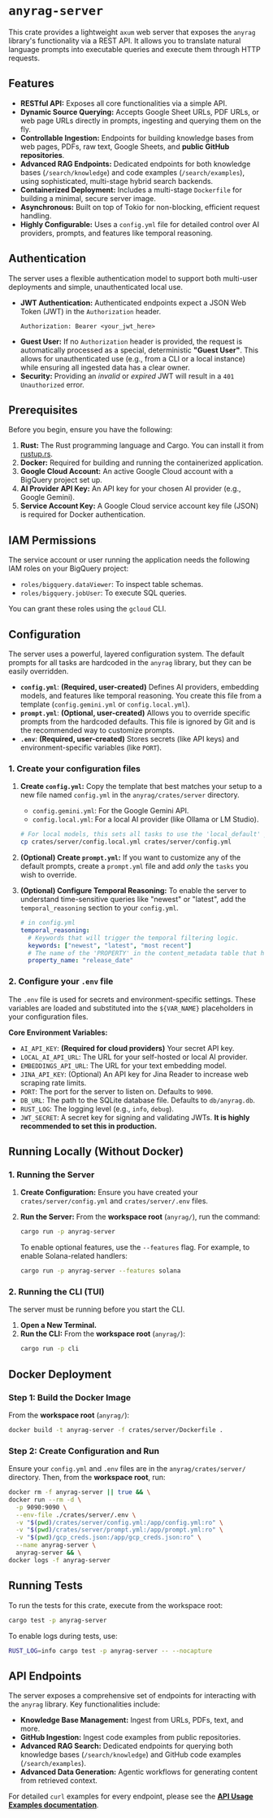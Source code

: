 # `anyrag-server`

This crate provides a lightweight `axum` web server that exposes the `anyrag` library's functionality via a REST API. It allows you to translate natural language prompts into executable queries and execute them through HTTP requests.

## Features

*   **RESTful API:** Exposes all core functionalities via a simple API.
*   **Dynamic Source Querying:** Accepts Google Sheet URLs, PDF URLs, or web page URLs directly in prompts, ingesting and querying them on the fly.
*   **Controllable Ingestion:** Endpoints for building knowledge bases from web pages, PDFs, raw text, Google Sheets, and **public GitHub repositories**.
*   **Advanced RAG Endpoints:** Dedicated endpoints for both knowledge bases (`/search/knowledge`) and code examples (`/search/examples`), using sophisticated, multi-stage hybrid search backends.
*   **Containerized Deployment:** Includes a multi-stage `Dockerfile` for building a minimal, secure server image.
*   **Asynchronous:** Built on top of Tokio for non-blocking, efficient request handling.
*   **Highly Configurable:** Uses a `config.yml` file for detailed control over AI providers, prompts, and features like temporal reasoning.

## Authentication

The server uses a flexible authentication model to support both multi-user deployments and simple, unauthenticated local use.

-   **JWT Authentication:** Authenticated endpoints expect a JSON Web Token (JWT) in the `Authorization` header.
    ```
    Authorization: Bearer <your_jwt_here>
    ```
-   **Guest User:** If no `Authorization` header is provided, the request is automatically processed as a special, deterministic **"Guest User"**. This allows for unauthenticated use (e.g., from a CLI or a local instance) while ensuring all ingested data has a clear owner.
-   **Security:** Providing an *invalid* or *expired* JWT will result in a `401 Unauthorized` error.

## Prerequisites

Before you begin, ensure you have the following:

1.  **Rust:** The Rust programming language and Cargo. You can install it from [rustup.rs](https://rustup.rs/).
2.  **Docker:** Required for building and running the containerized application.
3.  **Google Cloud Account:** An active Google Cloud account with a BigQuery project set up.
4.  **AI Provider API Key:** An API key for your chosen AI provider (e.g., Google Gemini).
5.  **Service Account Key:** A Google Cloud service account key file (JSON) is required for Docker authentication.

## IAM Permissions

The service account or user running the application needs the following IAM roles on your BigQuery project:

*   `roles/bigquery.dataViewer`: To inspect table schemas.
*   `roles/bigquery.jobUser`: To execute SQL queries.

You can grant these roles using the `gcloud` CLI.

## Configuration

The server uses a powerful, layered configuration system. The default prompts for all tasks are hardcoded in the `anyrag` library, but they can be easily overridden.

-   **`config.yml`**: **(Required, user-created)** Defines AI providers, embedding models, and features like temporal reasoning. You create this file from a template (`config.gemini.yml` or `config.local.yml`).
-   **`prompt.yml`**: **(Optional, user-created)** Allows you to override specific prompts from the hardcoded defaults. This file is ignored by Git and is the recommended way to customize prompts.
-   **`.env`**: **(Required, user-created)** Stores secrets (like API keys) and environment-specific variables (like `PORT`).

### 1. Create your configuration files

1.  **Create `config.yml`:** Copy the template that best matches your setup to a new file named `config.yml` in the `anyrag/crates/server` directory.
    -   `config.gemini.yml`: For the Google Gemini API.
    -   `config.local.yml`: For a local AI provider (like Ollama or LM Studio).

    ```sh
    # For local models, this sets all tasks to use the 'local_default' provider
    cp crates/server/config.local.yml crates/server/config.yml
    ```
2.  **(Optional) Create `prompt.yml`:** If you want to customize any of the default prompts, create a `prompt.yml` file and add *only* the `tasks` you wish to override.
3.  **(Optional) Configure Temporal Reasoning:** To enable the server to understand time-sensitive queries like "newest" or "latest", add the `temporal_reasoning` section to your `config.yml`.

    ```yaml
    # in config.yml
    temporal_reasoning:
      # Keywords that will trigger the temporal filtering logic.
      keywords: ["newest", "latest", "most recent"]
      # The name of the 'PROPERTY' in the content_metadata table that holds the date.
      property_name: "release_date"
    ```

### 2. Configure your `.env` file

The `.env` file is used for secrets and environment-specific settings. These variables are loaded and substituted into the `${VAR_NAME}` placeholders in your configuration files.

**Core Environment Variables:**

-   `AI_API_KEY`: **(Required for cloud providers)** Your secret API key.
-   `LOCAL_AI_API_URL`: The URL for your self-hosted or local AI provider.
-   `EMBEDDINGS_API_URL`: The URL for your text embedding model.
-   `JINA_API_KEY`: (Optional) An API key for Jina Reader to increase web scraping rate limits.
-   `PORT`: The port for the server to listen on. Defaults to `9090`.
-   `DB_URL`: The path to the SQLite database file. Defaults to `db/anyrag.db`.
-   `RUST_LOG`: The logging level (e.g., `info`, `debug`).
-   `JWT_SECRET`: A secret key for signing and validating JWTs. **It is highly recommended to set this in production.**

## Running Locally (Without Docker)

### 1. Running the Server

1.  **Create Configuration:** Ensure you have created your `crates/server/config.yml` and `crates/server/.env` files.
2.  **Run the Server:** From the **workspace root** (`anyrag/`), run the command:
    ```sh
    cargo run -p anyrag-server
    ```

    To enable optional features, use the `--features` flag. For example, to enable Solana-related handlers:
    ```sh
    cargo run -p anyrag-server --features solana
    ```

### 2. Running the CLI (TUI)

The server must be running before you start the CLI.

1.  **Open a New Terminal.**
2.  **Run the CLI:** From the **workspace root** (`anyrag/`):
    ```sh
    cargo run -p cli
    ```

## Docker Deployment

### Step 1: Build the Docker Image

From the **workspace root** (`anyrag/`):
```sh
docker build -t anyrag-server -f crates/server/Dockerfile .
```

### Step 2: Create Configuration and Run

Ensure your `config.yml` and `.env` files are in the `anyrag/crates/server/` directory. Then, from the **workspace root**, run:
```sh
docker rm -f anyrag-server || true && \
docker run --rm -d \
  -p 9090:9090 \
  --env-file ./crates/server/.env \
  -v "$(pwd)/crates/server/config.yml:/app/config.yml:ro" \
  -v "$(pwd)/crates/server/prompt.yml:/app/prompt.yml:ro" \
  -v "$(pwd)/gcp_creds.json:/app/gcp_creds.json:ro" \
  --name anyrag-server \
  anyrag-server && \
docker logs -f anyrag-server
```

## Running Tests

To run the tests for this crate, execute from the workspace root:
```sh
cargo test -p anyrag-server
```
To enable logs during tests, use:
```sh
RUST_LOG=info cargo test -p anyrag-server -- --nocapture
```

## API Endpoints

The server exposes a comprehensive set of endpoints for interacting with the `anyrag` library. Key functionalities include:

*   **Knowledge Base Management:** Ingest from URLs, PDFs, text, and more.
*   **GitHub Ingestion:** Ingest code examples from public repositories.
*   **Advanced RAG Search:** Dedicated endpoints for querying both knowledge bases (`/search/knowledge`) and GitHub code examples (`/search/examples`).
*   **Advanced Data Generation:** Agentic workflows for generating content from retrieved context.

For detailed `curl` examples for every endpoint, please see the **[API Usage Examples documentation](../../EXAMPLES.md)**.
